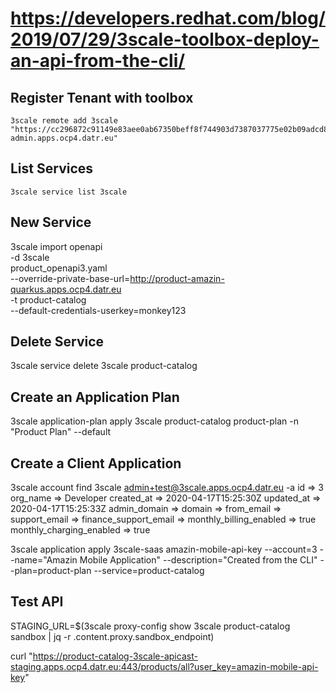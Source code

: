 # https://developers.redhat.com/blog/2019/07/29/3scale-toolbox-deploy-an-api-from-the-cli/

## Register Tenant with toolbox

```
3scale remote add 3scale "https://cc296872c91149e83aee0ab67350beff8f744903d7387037775e02b09adcd870@3scale-admin.apps.ocp4.datr.eu"
```

## List Services

```
3scale service list 3scale
```

## New Service

3scale import openapi \
    -d 3scale \
    product_openapi3.yaml \
    --override-private-base-url=http://product-amazin-quarkus.apps.ocp4.datr.eu \
    -t product-catalog \
    --default-credentials-userkey=monkey123


## Delete Service

3scale service delete 3scale product-catalog

## Create an Application Plan

3scale application-plan apply 3scale product-catalog product-plan -n "Product Plan" --default

## Create a Client Application

3scale account find  3scale admin+test@3scale.apps.ocp4.datr.eu -a
id => 3
org_name => Developer
created_at => 2020-04-17T15:25:30Z
updated_at => 2020-04-17T15:25:33Z
admin_domain => 
domain => 
from_email => 
support_email => 
finance_support_email => 
monthly_billing_enabled => true
monthly_charging_enabled => true

3scale application apply 3scale-saas amazin-mobile-api-key --account=3 --name="Amazin Mobile Application" --description="Created from the CLI" --plan=product-plan --service=product-catalog

## Test API

STAGING_URL=$(3scale proxy-config show 3scale product-catalog sandbox | jq -r .content.proxy.sandbox_endpoint)

curl "https://product-catalog-3scale-apicast-staging.apps.ocp4.datr.eu:443/products/all?user_key=amazin-mobile-api-key"
